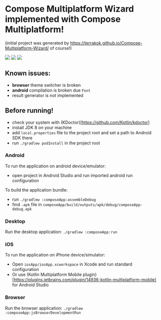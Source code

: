 # Compose Multiplatform Wizard implemented with Compose Multiplatform!

(initial project was generated by https://terrakok.github.io/Compose-Multiplatform-Wizard/ of course!)

![](https://raw.githubusercontent.com/terrakok/Compose-Multiplatform-Wizard-App/master/img/ios_screenshot.png)
![](https://raw.githubusercontent.com/terrakok/Compose-Multiplatform-Wizard-App/master/img/desktop_screenshot.png)
![](https://raw.githubusercontent.com/terrakok/Compose-Multiplatform-Wizard-App/master/img/browser_screenshot.png)

## Known issues:
- **browser** theme switcher is broken
- **android** compilation is broken due `Font`
- result generator is not implemented

## Before running!
 - check your system with (KDoctor)[https://github.com/Kotlin/kdoctor]
 - install JDK 8 on your machine
 - add `local.properties` file to the project root and set a path to Android SDK there
 - run `./gradlew podInstall` in the project root

### Android
To run the application on android device/emulator:  
 - open project in Android Studio and run imported android run configuration

To build the application bundle:
 - run `./gradlew :composeApp:assembleDebug`
 - find `.apk` file in `composeApp/build/outputs/apk/debug/composeApp-debug.apk`

### Desktop
Run the desktop application: `./gradlew :composeApp:run`

### iOS
To run the application on iPhone device/simulator:
 - Open `iosApp/iosApp.xcworkspace` in Xcode and run standard configuration
 - Or use (Kotlin Multiplatform Mobile plugin)[https://plugins.jetbrains.com/plugin/14936-kotlin-multiplatform-mobile] for Android Studio

### Browser
Run the browser application: `./gradlew :composeApp:jsBrowserDevelopmentRun`

